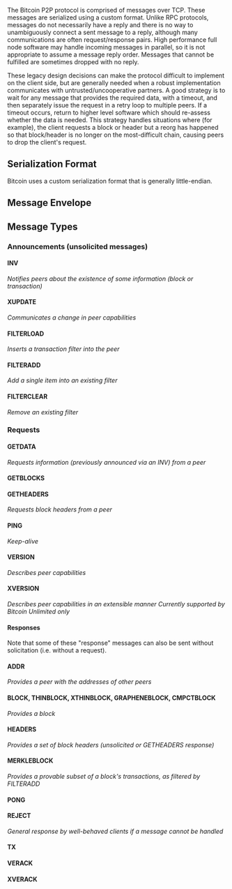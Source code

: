 The Bitcoin P2P protocol is comprised of messages over TCP.  These messages are serialized using a custom format.  Unlike RPC protocols, messages do not necessarily have a reply and there is no way to unambiguously connect a sent message to a reply, although many communications are often request/response pairs.   High performance full node software may handle incoming messages in parallel, so it is not appropriate to assume a message reply order.  Messages that cannot be fulfilled are sometimes dropped with no reply.  

These legacy design decisions can make the protocol difficult to implement on the client side, but are generally needed when a robust implementation communicates with untrusted/uncooperative partners.  A good strategy is to wait for any message that provides the required data, with a timeout, and then separately issue the request in a retry loop to multiple peers.  If a timeout occurs, return to higher level software which should re-assess whether the data is needed.  This strategy handles situations where (for example), the client requests a block or header but a reorg has happened so that block/header is no longer on the most-difficult chain, causing peers to drop the client's request. 

## Serialization Format

Bitcoin uses a custom serialization format that is generally little-endian.


## Message Envelope

## Message Types

### Announcements (unsolicited messages)

#### INV
*Notifies peers about the existence of some information (block or transaction)*

#### XUPDATE
*Communicates a change in peer capabilities*
#### FILTERLOAD
*Inserts a transaction filter into the peer*
#### FILTERADD
*Add a single item into an existing filter*
#### FILTERCLEAR
*Remove an existing filter*

### Requests

#### GETDATA
*Requests information (previously announced via an INV) from a peer*

#### GETBLOCKS

#### GETHEADERS
*Requests block headers from a peer*

#### PING
*Keep-alive*

#### VERSION
*Describes peer capabilities*

#### XVERSION
*Describes peer capabilities in an extensible manner*
*Currently supported by Bitcoin Unlimited only*

#### Responses
Note that some of these "response" messages can also be sent without solicitation (i.e. without a request).

#### ADDR
*Provides a peer with the addresses of other peers*

#### BLOCK, THINBLOCK, XTHINBLOCK, GRAPHENEBLOCK, CMPCTBLOCK
*Provides a block*

#### HEADERS
*Provides a set of block headers (unsolicited or GETHEADERS response)*
#### MERKLEBLOCK
*Provides a provable subset of a block's transactions, as filtered by FILTERADD*

#### PONG

#### REJECT
*General response by well-behaved clients if a message cannot be handled*


#### TX

#### VERACK

#### XVERACK
